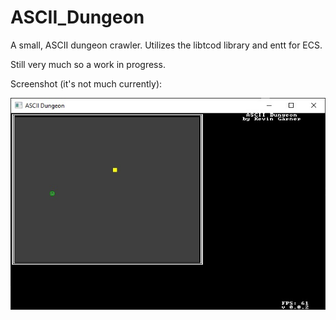 # ASCII_Dungeon

A small, ASCII dungeon crawler. Utilizes the libtcod library and entt for ECS.

Still very much so a work in progress.

Screenshot (it's not much currently):

![It's not much but it's mine](https://github.com/KevDev13/ASCII_Dungeon/blob/master/Screenshots/screenshot_v0_0_2.jpg?raw=true)
